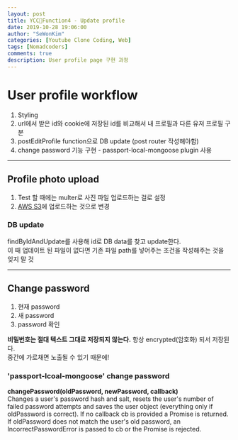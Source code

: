 ```yaml
---
layout: post
title: YCC📄Function4 - Update profile
date: 2019-10-28 19:06:00
author: "SeWonKim"
categories: [Youtube Clone Coding, Web]
tags: [Nomadcoders]
comments: true
description: User profile page 구현 과정
---
```


# User profile workflow
1. Styling
2. url에서 받은 id와 cookie에 저장된 id를 비교해서 내 프로필과 다른 유저 프로필 구분
3. postEditProfile function으로 DB update (post router 작성해야함)
4. change password 기능 구현 - passport-local-mongoose plugin 사용

---

## Profile photo upload

1. Test 할 때에는 multer로 사진 파일 업로드하는 걸로 설정
2. [AWS S3](https://sewonkimm.github.io/youtube%20clone%20coding/2019/10/28/AWSS3.html)에 업로드하는 것으로 변경

### DB update 

findByIdAndUpdate를 사용해 id로 DB data를 찾고 update한다.     
이 때 업데이트 된 파일이 없다면 기존 파일 path를 넣어주는 조건을 작성해주는 것을 잊지 말 것


---

## Change password 

1. 현재 password
2. 새 password
3. password 확인

**비밀번호는 절대 텍스트 그대로 저장되지 않는다.** 항상 encrypted(암호화) 되서 저장된다.     
중간에 가로채면 노출될 수 있기 때문에!

### 'passport-lcoal-mongoose' change password

**changePassword(oldPassword, newPassword, callback)**  
Changes a user's password hash and salt, resets the user's number of failed password attempts and saves the user object (everything only if oldPassword is correct). If no callback cb is provided a Promise is returned. If oldPassword does not match the user's old password, an IncorrectPasswordError is passed to cb or the Promise is rejected.
